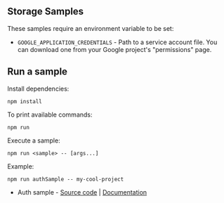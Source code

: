 ## Storage Samples

These samples require an environment variable to be set:

- `GOOGLE_APPLICATION_CREDENTIALS` - Path to a service account file. You can
download one from your Google project's "permissions" page.

## Run a sample

Install dependencies:

    npm install

To print available commands:

    npm run

Execute a sample:

    npm run <sample> -- [args...]

Example:

    npm run authSample -- my-cool-project


- Auth sample - [Source code][storage_1] | [Documentation][storage_2]

[storage_1]: https://github.com/GoogleCloudPlatform/nodejs-docs-samples/blob/master/storage/authSample.js
[storage_2]: https://cloud.google.com/storage/docs/authentication#acd-examples